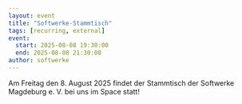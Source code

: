 ```yaml
---
layout: event
title: "Softwerke-Stammtisch"
tags: [recurring, external]
event:
  start: 2025-08-08 19:30:00
  end: 2025-08-08 21:30:00
author: softwerke
---
```


Am Freitag den 8. August 2025 findet der Stammtisch der Softwerke Magdeburg e. V. bei uns im Space statt!
